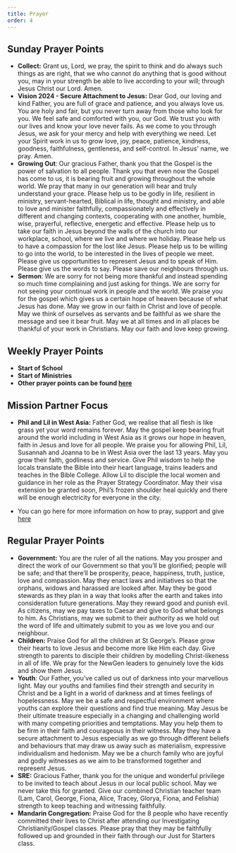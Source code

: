 ```yaml
---
title: Prayer
order: 4
---
```


## Sunday Prayer Points


- **Collect:** Grant us, Lord, we pray, the spirit to think and do always such things as are right, that we who cannot do anything that is good without you, may in your strength be able to live according to your will; through Jesus Christ our Lord. Amen.
- **Vision 2024 - Secure Attachment to Jesus:** Dear God, our loving and kind Father, you are full of grace and patience, and you always love us. You are holy and fair, but you never turn away from those who look for you. We feel safe and comforted with you, our God. We trust you with our lives and know your love never fails. As we come to you through Jesus, we ask for your mercy and help with everything we need. Let your Spirit work in us to grow love, joy, peace, patience, kindness, goodness, faithfulness, gentleness, and self-control. In Jesus' name, we pray. Amen.
- **Growing Out**: Our gracious Father, thank you that the Gospel is the power of salvation to all people. Thank you that even now the Gospel has come to us, it is bearing fruit and growing throughout the whole world. We pray that many in our generation will hear and truly understand your grace. Please help us to be godly in life, resilient in ministry, servant-hearted, Biblical in life, thought and ministry, and able to love and minister faithfully, compassionately and effectively in different and changing contexts, cooperating with one another, humble, wise, prayerful, reflective, energetic and effective. Please help us to take our faith in Jesus beyond the walls of the church into our workplace, school, where we live and where we holiday. Please help us to have a compassion for the lost like Jesus. Please help us to be willing to go into the world, to be interested in the lives of people we meet. Please give us opportunities to represent Jesus and to speak of Him. Please give us the words to say. Please save our neighbours through us.
- **Sermon**: We are sorry for not being more thankful and instead spending so much time complaining and just asking for things. We are sorry for not seeing your continual work in people and the world. We praise you for the gospel which gives us a certain hope of heaven because of what Jesus has done. May we grow in our faith in Christ and love of people. May we think of ourselves as servants and be faithful as we share the message and see it bear fruit. May we at all times and in all places be thankful of your work in Christians. May our faith and love keep growing. 


## Weekly Prayer Points
- **Start of School**
- **Start of Ministries**
- **Other prayer points can be found [here](https://stgeorgeshurstville.org.au/prayer)** 


## Mission Partner Focus
- **Phil and Lil in West Asia:** Father God, we realise that all flesh is like grass yet your word remains forever. May the gospel keep bearing fruit around the world including in West Asia as it grows our hope in heaven, faith in Jesus and love for all people. We praise you for allowing Phil, Lil, Susannah and Joanna to be in West Asia over the last 13 years. May you grow their faith, godliness and service. Give Phil wisdom to help the locals translate the Bible into their heart language, trains leaders and teaches in the Bible College. Allow Lil to disciple the local women and guidance in her role as the Prayer Strategy Coordinator. May their visa extension be granted soon, Phil’s frozen shoulder heal quickly and there will be enough electricity for everyone in the city. 

- You can go here for more information on how to pray, support and give [here](https://stgeorgeshurstville.org.au/mission-partners)


## Regular Prayer Points
- **Government:** You are the ruler of all the nations. May you prosper and direct the work of our Government so that you’ll be glorified; people will be safe; and that there’ll be prosperity, peace, happiness, truth, justice, love and compassion. May they enact laws and initiatives so that the orphans, widows and harassed are looked after. May they be good stewards as they plan in a way that looks after the earth and takes into consideration future generations. May they reward good and punish evil. As citizens, may we pay taxes to Caesar and give to God what belongs to him. As Christians, may we submit to their authority as we hold out the word of life and ultimately submit to you as we love you and our neighbour. 
- **Children:** Praise God for all the children at St George’s. Please grow their hearts to love Jesus and become more like Him each day. Give strength to parents to disciple their children by modelling Christ-likeness in all of life. We pray for the NewGen leaders to genuinely love the kids and show them Jesus.
- **Youth**: Our Father, you’ve called us out of darkness into your marvellous light. May our youths and families find their strength and security in Christ and be a light in a world of darkness and at times feelings of hopelessness. May we be a safe and respectful environment where youths can explore their questions and find true meaning. May Jesus be their ultimate treasure especially in a changing and challenging world with many competing priorities and temptations. May you help them to be firm in their faith and courageous in their witness. May they have a secure attachment to Jesus especially as we go through different beliefs and behaviours that may draw us away such as materialism, expressive individualism and hedonism. May we be a church family who are joyful and godly witnesses as we aim to be transformed together and represent Jesus.
- **SRE:** Gracious Father, thank you for the unique and wonderful privilege to be invited to teach about Jesus in our local public school. May we never take this for granted. Give our combined Christian teacher team (Lam, Carol, George, Fiona, Alice, Tracey, Glorya, Fiona, and Felishia) strength to keep teaching and witnessing faithfully.
- **Mandarin Congregation:**  Praise God for the 8 people who have recently committed their lives to Christ after attending our Investigating Christianity/Gospel classes. Please pray that they may be faithfully followed up and grounded in their faith through our Just for Starters class.



